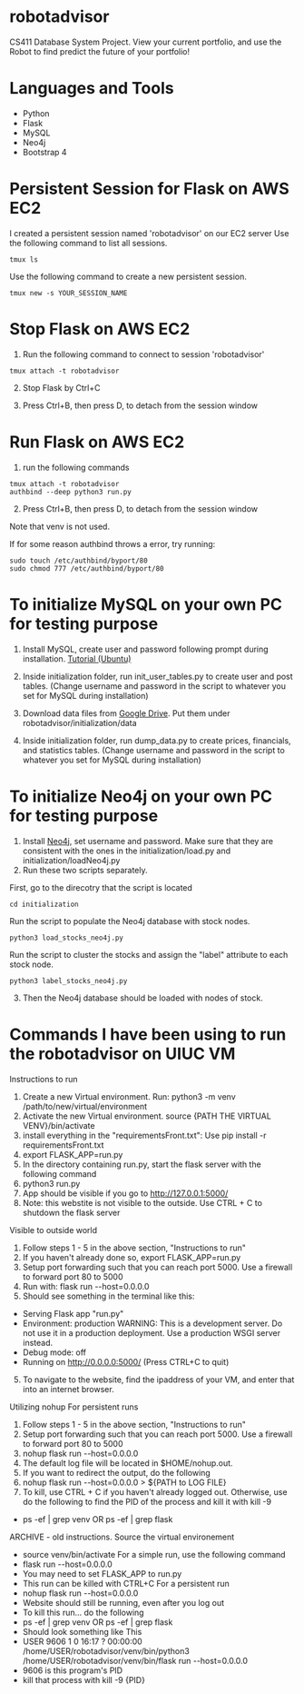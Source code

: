 # robotadvisor
CS411 Database System Project. View your current portfolio, and use the Robot to find predict the future of your portfolio!
# Languages and Tools
 * Python
 * Flask
 * MySQL
 * Neo4j
 * Bootstrap 4


# Persistent Session for Flask on AWS EC2
I created a persistent session named 'robotadvisor' on our EC2 server
Use the following command to list all sessions.
```
tmux ls
```

Use the following command to create a new persistent session.
```
tmux new -s YOUR_SESSION_NAME
```

# Stop Flask on AWS EC2
1. Run the following command to connect to session 'robotadvisor' 
```
tmux attach -t robotadvisor  
```
2. Stop Flask by Ctrl+C

3. Press Ctrl+B, then press D, to detach from the session window

# Run Flask on AWS EC2
1. run the following commands
```
tmux attach -t robotadvisor
authbind --deep python3 run.py
```
2. Press Ctrl+B, then press D, to detach from the session window

Note that venv is not used.

If for some reason authbind throws a error, try running:
```
sudo touch /etc/authbind/byport/80
sudo chmod 777 /etc/authbind/byport/80
```

# To initialize MySQL on your own PC for testing purpose

1. Install MySQL, create user and password following prompt during installation. [Tutorial (Ubuntu)](https://www.digitalocean.com/community/tutorials/how-to-install-mysql-on-ubuntu-20-04)

2. Inside initialization folder, run init_user_tables.py to create user and post tables. (Change username and password in the script to whatever you set for MySQL during installation) 

3. Download data files from [Google Drive](https://drive.google.com/drive/folders/1ZbvjXqaLKyHTzSCw0lK9FEPdHQRN3_7S?usp=sharing). Put them under robotadvisor/initialization/data

4. Inside initialization folder, run dump_data.py to create prices, financials, and statistics tables. (Change username and password in the script to whatever you set for MySQL during installation) 

# To initialize Neo4j on your own PC for testing purpose
1. Install [Neo4j](https://www.digitalocean.com/community/tutorials/how-to-install-and-configure-neo4j-on-ubuntu-20-04), set username and password. Make sure that they are consistent with the ones in the initialization/load.py and initialization/loadNeo4j.py
2. Run these two scripts separately. 

First, go to the direcotry that the script is located
```
cd initialization
```
Run the script to populate the Neo4j database with stock nodes.
```
python3 load_stocks_neo4j.py
```
Run the script to cluster the stocks and assign the "label" attribute to each stock node.
```
python3 label_stocks_neo4j.py
```
3. Then the Neo4j database should be loaded with nodes of stock.

# Commands I have been using to run the robotadvisor on UIUC VM


Instructions to run
1. Create a new Virtual environment. Run: python3 -m venv /path/to/new/virtual/environment
3. Activate the new Virtual environment. source {PATH THE VIRTUAL VENV}/bin/activate
4. install everything in the "requirementsFront.txt": Use pip install -r requirementsFront.txt
5. export FLASK_APP=run.py
6. In the directory containing run.py, start the flask server with the following command
7. python3 run.py
8. App should be visible if you go to http://127.0.0.1:5000/
9. Note: this webstite is not visible to the outside. Use CTRL + C to shutdown the flask server

Visible to outside world
1. Follow steps 1 - 5 in the above section, "Instructions to run"
2. If you haven't already done so, export FLASK_APP=run.py
3. Setup port forwarding such that you can reach port 5000. Use a firewall to forward port 80 to 5000 
4. Run with: flask run --host=0.0.0.0 
5. Should see something in the terminal like this: 
 * Serving Flask app "run.py"
 * Environment: production
   WARNING: This is a development server. Do not use it in a production deployment.
   Use a production WSGI server instead.
 * Debug mode: off
 * Running on http://0.0.0.0:5000/ (Press CTRL+C to quit) 
5. To navigate to the website, find the ipaddress of your VM, and enter that into an internet browser.

Utilizing nohup For persistent runs 
1. Follow steps 1 - 5 in the above section, "Instructions to run"
2. Setup port forwarding such that you can reach port 5000. Use a firewall to forward port 80 to 5000 
3. nohup flask run --host=0.0.0.0
4. The default log file will be located in $HOME/nohup.out.
5. If you want to redirect the output, do the following
6. nohup flask run --host=0.0.0.0 > ${PATH to LOG FILE}
7. To kill, use CTRL + C if you haven't already logged out. Otherwise, use do the following to find the PID of the process and kill it with kill -9
 * ps -ef | grep venv OR ps -ef | grep flask

ARCHIVE - old instructions. 
Source the virtual environement
 * source venv/bin/activate
For a simple run, use the following command
 * flask run --host=0.0.0.0
 * You may need to set FLASK_APP to run.py
 * This run can be killed with CTRL+C
For a persistent run
 * nohup flask run --host=0.0.0.0
 * Website should still be running, even after you log out
 * To kill this run... do the following
 * ps -ef | grep venv OR ps -ef | grep flask
 * Should look something like This
 * USER  9606     1  0 16:17 ?        00:00:00 /home/USER/robotadvisor/venv/bin/python3 /home/USER/robotadvisor/venv/bin/flask run --host=0.0.0.0
 * 9606 is this program's PID
 * kill that process with kill -9 {PID}
